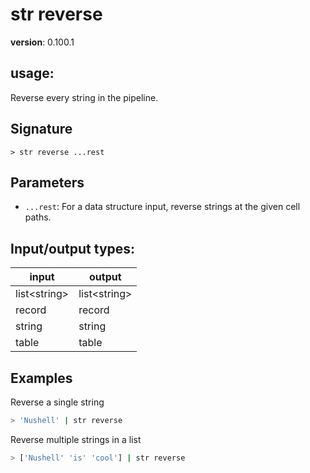 # str reverse

**version**: 0.100.1

## **usage**:

Reverse every string in the pipeline.

## Signature

`> str reverse ...rest`

## Parameters

- `...rest`: For a data structure input, reverse strings at the given cell paths.

## Input/output types:

| input          | output         |
| -------------- | -------------- |
| list\<string\> | list\<string\> |
| record         | record         |
| string         | string         |
| table          | table          |

## Examples

Reverse a single string

```bash
> 'Nushell' | str reverse
```

Reverse multiple strings in a list

```bash
> ['Nushell' 'is' 'cool'] | str reverse
```
